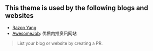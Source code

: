 ## This theme is used by the following blogs and websites

- [Razon Yang](https://razonyang.com)
- [AwesomeJob](https://awesomejob.gitee.io/): 优质内推资讯网站

> List your blog or website by creating a PR.
